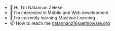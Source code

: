 - 👋 Hi, I’m Natannan Zeleke
- 👀 I’m interested in Mobile and Web development
- 🌱 I’m currently learning Machine Learning
- 📫 How to reach me natannanz16@ethioware.org


<!---
natannanz/natannanz is a ✨ special ✨ repository because its `README.md` (this file) appears on your GitHub profile.
You can click the Preview link to take a look at your changes.
--->
